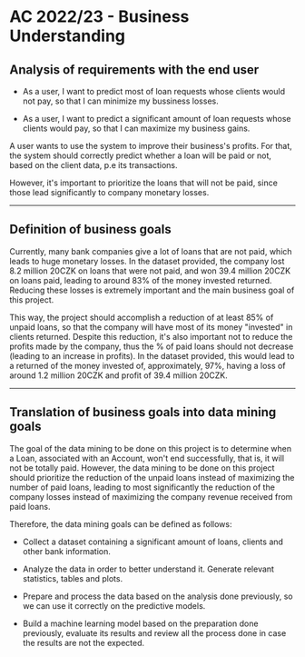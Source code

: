 # AC 2022/23 - Business Understanding

## Analysis of requirements with the end user

- As a user, I want to predict most of loan requests whose clients would not pay, so that I can minimize my bussiness losses.

- As a user, I want to predict a significant amount of loan requests whose clients would pay, so that I can maximize my business gains.

A user wants to use the system to improve their business's profits. For that, the system should correctly predict whether a loan will be paid or not, based on the client data, p.e its transactions. 

However, it's important to prioritize the loans that will not be paid, since those lead significantly to company monetary losses.

---- 

## Definition of business goals

Currently, many bank companies give a lot of loans that are not paid, which leads to huge monetary losses. In the dataset
provided, the company lost 8.2 million 20CZK on loans that were not paid, and won 39.4 million 20CZK on loans paid, leading to
around 83% of the money invested returned.
Reducing these losses is extremely important and the main business goal of this project.

This way, the project should accomplish a reduction of at least 85% of unpaid loans, so that the company will have most of its money "invested" in clients returned.
Despite this reduction, it's also important not to reduce the profits made by the company, thus the % of paid loans should not decrease (leading to an increase in profits).
In the dataset provided, this would lead to a returned of the money invested of, approximately, 97%, having a loss of around 1.2 million 20CZK and profit of 39.4 million 20CZK. 

----

## Translation of business goals into data mining goals

The goal of the data mining to be done on this project is to determine when a Loan, associated with an Account, won't end successfully, that is, it will not be totally paid. However, the data mining to be done on this project should prioritize the reduction of the unpaid loans instead of maximizing the number of paid loans, leading to most significantly the reduction of the company losses instead of maximizing the company revenue received from paid loans.

Therefore, the data mining goals can be defined as follows:

- Collect a dataset containing a significant amount of loans, clients and other bank information.

- Analyze the data in order to better understand it. Generate relevant statistics, tables and plots.

- Prepare and process the data based on the analysis done previously, so we can use it correctly on the predictive models.

- Build a machine learning model based on the preparation done previously, evaluate its results and review all the process done in case the results are not the expected.



